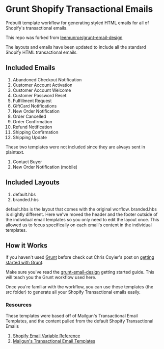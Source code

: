 # Grunt Shopify Transactional Emails
Prebuilt template workflow for generating styled HTML emails for all of Shopify's transactional emails. 

This repo was forked from [leemunroe/grunt-email-design](https://github.com/leemunroe/grunt-email-design)

The layouts and emails have been updated to include all the standard Shopify HTML transactional emails.

## Included Emails

1. Abandoned Checkout Notification
2. Customer Account Activation
3. Customer Account Welcome
4. Customer Password Reset
5. Fulfillment Request
6. GiftCard Notifications
7. New Order Notification
8. Order Cancelled
9. Order Confirmation
10. Refund Notification
11. Shipping Confirmation
12. Shipping Update

These two templates were not included since they are always sent in plaintext.

1. Contact Buyer
2. New Order Notification (mobile)

## Included Layouts

1. default.hbs
2. branded.hbs

default.hbs is the layout that comes with the original worflow. branded.hbs is slightly different. Here we've moved the header and the footer outside of the individual email templates so you only need to edit the layout once. This allowed us to focus specifically on each email's content in the individual templates.

## How it Works

If you haven't used [Grunt](http://gruntjs.com/) before check out Chris Coyier's post on [getting started with Grunt](http://24ways.org/2013/grunt-is-not-weird-and-hard/).

Make sure you've read the [grunt-email-design](https://github.com/leemunroe/grunt-email-design) getting started guide. This will teach you the Grunt workflow used here.

Once you're familiar with the workflow, you can use these templates (the src folder) to generate all your Shopify Transactional emails easily.

### Resources

These templates were based off of Mailgun's Transactional Email Templates, and the content pulled from the default Shopify Transactional Emails

1. [Shopify Email Variable Reference](http://docs.shopify.com/manual/settings/notifications/email-variables)
2. [Mailgun's Transactional Email Templates](http://blog.mailgun.com/transactional-html-email-templates/)
